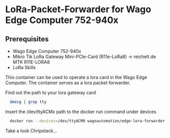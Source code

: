 # LoRa-Packet-Forwarder for Wago Edge Computer 752-940x

## Prerequisites
- Wago Edge Computer 752-940x
- Mikro Tik LoRa Gateway Mini-PCIe-Card (R11e-LoRa8) -> reichelt.de MTK R11E-LORA8
- LoRa Skills

This container can be used to operate a lora card in the Wago Edge Computer. The container serves as a lora packet forwarder.

Find out the path to your lora gateway card 
```bash
  dmesg | grep tty
```

Insert the /dev/ttyACMx path to the docker run command under devices

```bash
  docker run --devices=/dev/ttyACM0 wagoautomation/edge-lora-forwarder
```


Take a look Chripstack...
